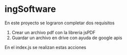 # ingSoftware
En este proyecto se lograron completar dos requisitos

1. Crear un archivo pdf con la libreria jsPDF
2. Guardar un archivo en drive con ayuda de google apis

En el index.js se realizan estas acciones

